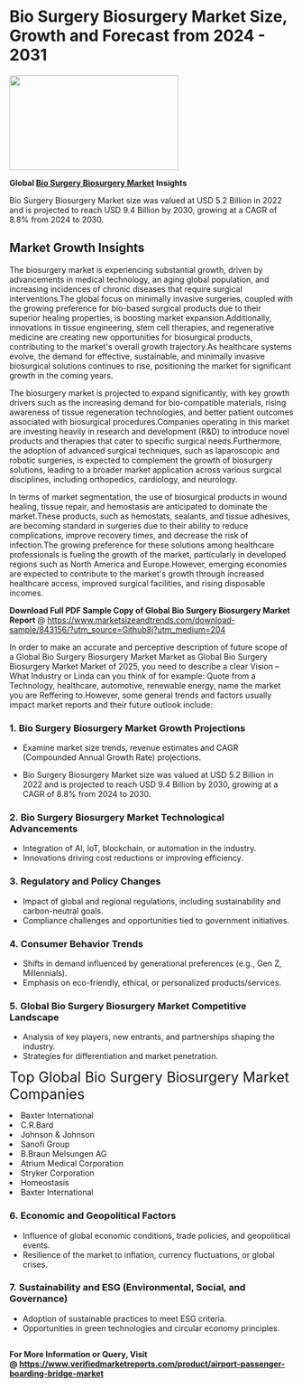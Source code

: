 <H1>Bio Surgery Biosurgery Market Size, Growth and Forecast from 2024 - 2031</H1><img class="aligncenter size-medium wp-image-584254" src="https://thirdeyenews.in/wp-content/uploads/2024/09/Global-Market-Research-300x168.jpeg" alt="" width="300" height="168" /><p><strong>Global&nbsp;<a href="https://www.marketsizeandtrends.com/download-sample/843156/?utm_source=Github8j?utm_medium=204">Bio Surgery Biosurgery Market</a> Insights</strong></p><p>Bio Surgery Biosurgery Market size was valued at USD 5.2 Billion in 2022 and is projected to reach USD 9.4 Billion by 2030, growing at a CAGR of 8.8% from 2024 to 2030.</p><p><h2>Market Growth Insights</h2> <p>The biosurgery market is experiencing substantial growth, driven by advancements in medical technology, an aging global population, and increasing incidences of chronic diseases that require surgical interventions.The global focus on minimally invasive surgeries, coupled with the growing preference for bio-based surgical products due to their superior healing properties, is boosting market expansion.Additionally, innovations in tissue engineering, stem cell therapies, and regenerative medicine are creating new opportunities for biosurgical products, contributing to the market's overall growth trajectory.As healthcare systems evolve, the demand for effective, sustainable, and minimally invasive biosurgical solutions continues to rise, positioning the market for significant growth in the coming years.</p> <p>The biosurgery market is projected to expand significantly, with key growth drivers such as the increasing demand for bio-compatible materials, rising awareness of tissue regeneration technologies, and better patient outcomes associated with biosurgical procedures.Companies operating in this market are investing heavily in research and development (R&D) to introduce novel products and therapies that cater to specific surgical needs.Furthermore, the adoption of advanced surgical techniques, such as laparoscopic and robotic surgeries, is expected to complement the growth of biosurgery solutions, leading to a broader market application across various surgical disciplines, including orthopedics, cardiology, and neurology.</p> <p>In terms of market segmentation, the use of biosurgical products in wound healing, tissue repair, and hemostasis are anticipated to dominate the market.These products, such as hemostats, sealants, and tissue adhesives, are becoming standard in surgeries due to their ability to reduce complications, improve recovery times, and decrease the risk of infection.The growing preference for these solutions among healthcare professionals is fueling the growth of the market, particularly in developed regions such as North America and Europe.However, emerging economies are expected to contribute to the market's growth through increased healthcare access, improved surgical facilities, and rising disposable incomes.</p> <p><span class=""><strong>Download Full PDF Sample Copy of Global Bio Surgery Biosurgery Market Report</strong> @ <a href="https://www.marketsizeandtrends.com/download-sample/843156/?utm_source=Github8j?utm_medium=204" target="_blank">https://www.marketsizeandtrends.com/download-sample/843156/?utm_source=Github8j?utm_medium=204</a></span></p><p>In order to make an accurate and perceptive description of future scope of a Global&nbsp;Bio Surgery Biosurgery Market Market as Global&nbsp;Bio Surgery Biosurgery Market Market of 2025, you need to describe a clear Vision &ndash; What Industry or Linda can you think of for example: Quote from a Technology, healthcare, automotive, renewable energy, name the market you are Reffering to.However, some general trends and factors usually impact market reports and their future outlook include:</p><h3>1.&nbsp;<strong>Bio Surgery Biosurgery Market Growth Projections</strong></h3><ul><li>Examine market size trends, revenue estimates and CAGR (Compounded Annual Growth Rate) projections.</li><li><p>Bio Surgery Biosurgery Market size was valued at USD 5.2 Billion in 2022 and is projected to reach USD 9.4 Billion by 2030, growing at a CAGR of 8.8% from 2024 to 2030.</p></li></ul><h3>2.&nbsp;<strong>Bio Surgery Biosurgery Market Technological Advancements</strong></h3><ul><li>Integration of AI, IoT, blockchain, or automation in the industry.</li><li>Innovations driving cost reductions or improving efficiency.</li></ul><h3>3.&nbsp;<strong>Regulatory and Policy Changes</strong></h3><ul><li>Impact of global and regional regulations, including sustainability and carbon-neutral goals.</li><li>Compliance challenges and opportunities tied to government initiatives.</li></ul><h3>4.&nbsp;<strong>Consumer Behavior Trends</strong></h3><ul><li>Shifts in demand influenced by generational preferences (e.g., Gen Z, Millennials).</li><li>Emphasis on eco-friendly, ethical, or personalized products/services.</li></ul><h3>5.&nbsp;<strong>Global Bio Surgery Biosurgery Market Competitive Landscape</strong></h3><ul><li>Analysis of key players, new entrants, and partnerships shaping the industry.</li><li>Strategies for differentiation and market penetration.</li></ul><p data-pm-slice="1 1 []"><span style="color: inherit; font-family: inherit; font-size: 25px;">Top Global Bio Surgery Biosurgery Market Companies</span></p><div class="" data-test-id=""><p><li>Baxter International</li><li> C.R.Bard</li><li> Johnson & Johnson</li><li> Sanofi Group</li><li> B.Braun Melsungen AG</li><li> Atrium Medical Corporation</li><li> Stryker Corporation</li><li> Homeostasis</li><li> Baxter International</li></p></div><h3>6.&nbsp;<strong>Economic and Geopolitical Factors</strong></h3><ul><li>Influence of global economic conditions, trade policies, and geopolitical events.</li><li>Resilience of the market to inflation, currency fluctuations, or global crises.</li></ul><h3>7.&nbsp;<strong>Sustainability and ESG (Environmental, Social, and Governance)</strong></h3><ul><li>Adoption of sustainable practices to meet ESG criteria.</li><li>Opportunities in green technologies and circular economy principles.</li></ul><h2><strong style="font-size: 14px;">For More Information or Query, Visit @&nbsp;</strong><a style="background-color: #ffffff; font-size: 14px;" href="https://www.marketsizeandtrends.com/report/bio-surgery-biosurgery-market/" target="_blank">https://www.verifiedmarketreports.com/product/airport-passenger-boarding-bridge-market</a></h2>